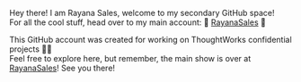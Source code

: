 Hey there! I am Rayana Sales, welcome to my secondary GitHub space! </br>
For all the cool stuff, head over to my main account:
🌟 [RayanaSales](https://github.com/RayanaSales) 🌟

This GitHub account was created for working on ThoughtWorks confidential projects 🤫🤐 </br>
Feel free to explore here, but remember, the main show is over at [RayanaSales](https://github.com/RayanaSales)! See you there!
